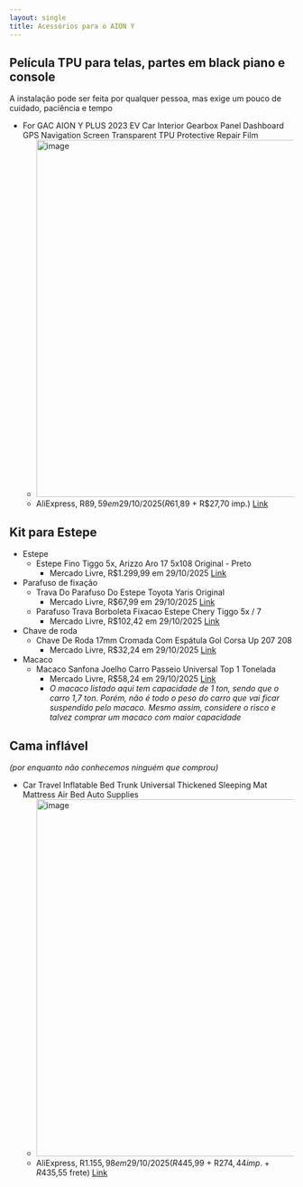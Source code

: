 ```yaml
---
layout: single
title: Acessórios para o AION Y
---
```


## Película TPU para telas, partes em black piano e console
A instalação pode ser feita por qualquer pessoa, mas exige um pouco de cuidado, paciência e tempo
* For GAC AION Y PLUS 2023 EV Car Interior Gearbox Panel Dashboard GPS Navigation Screen Transparent TPU Protective Repair Film
  * <img width="1555" height="632" alt="image" src="https://github.com/user-attachments/assets/d8608b59-efb9-4b38-86f1-28b9f42acc19" />
  * AliExpress, R$89,59 em 29/10/2025 (R$61,89 + R$27,70 imp.) [Link](https://s.click.aliexpress.com/e/_c3IsKB6P)


## Kit para Estepe 

* Estepe
  * Estepe Fino Tiggo 5x, Arizzo Aro 17 5x108 Original - Preto
    * Mercado Livre, R$1.299,99 em 29/10/2025 [Link](https://www.mercadolivre.com.br/estepe-fino-tiggo-5x-arizzo-aro-17-5x108-original/up/MLBU765784767)
* Parafuso de fixação
  * Trava Do Parafuso Do Estepe Toyota Yaris Original
    * Mercado Livre, R$67,99 em 29/10/2025 [Link](https://www.mercadolivre.com.br/trava-do-parafuso-do-estepe-toyota-yaris-original/up/MLBU1970256289)
  * Parafuso Trava Borboleta Fixacao Estepe Chery Tiggo 5x / 7
    * Mercado Livre, R$102,42 em 29/10/2025 [Link](https://www.mercadolivre.com.br/parafuso-trava-borboleta-fixacao-estepe-chery-tiggo-5x--7/up/MLBU1970865896)
* Chave de roda
  * Chave De Roda 17mm Cromada Com Espátula Gol Corsa Up 207 208
    * Mercado Livre, R$32,24 em 29/10/2025 [Link](https://www.mercadolivre.com.br/chave-de-roda-17mm-cromada-com-espatula-gol-corsa-up-207-208/p/MLB44700631)
* Macaco
  * Macaco Sanfona Joelho Carro Passeio Universal Top 1 Tonelada
    * Mercado Livre, R$58,24 em 29/10/2025 [Link](https://www.mercadolivre.com.br/macaco-sanfona-joelho-carro-passeio-universal-top-1-tonelada/p/MLB24287077)
    * _O macaco listado aqui tem capacidade de 1 ton, sendo que o carro 1,7 ton. Porém, não é todo o peso do carro que vai ficar suspendido pelo macaco. Mesmo assim, considere o risco e talvez comprar um macaco com maior capacidade_
   
## Cama inflável
_(por enquanto não conhecemos ninguém que comprou)_
* Car Travel Inflatable Bed Trunk Universal Thickened Sleeping Mat Mattress Air Bed Auto Supplies
  * <img width="1555" height="632" alt="image" src="https://github.com/user-attachments/assets/b5985bf4-d192-4930-85a8-d4bcef763987" />
  * AliExpress, R$1.155,98 em 29/10/2025 (R$445,99 + R$274,44 imp. + R$435,55 frete) [Link](https://s.click.aliexpress.com/e/_c3HIiXYL)
